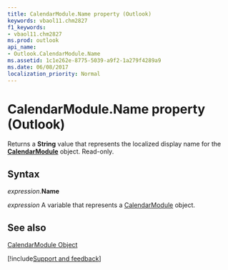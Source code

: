 ```yaml
---
title: CalendarModule.Name property (Outlook)
keywords: vbaol11.chm2827
f1_keywords:
- vbaol11.chm2827
ms.prod: outlook
api_name:
- Outlook.CalendarModule.Name
ms.assetid: 1c1e262e-8775-5039-a9f2-1a279f4289a9
ms.date: 06/08/2017
localization_priority: Normal
---
```



# CalendarModule.Name property (Outlook)

Returns a **String** value that represents the localized display name for the **[CalendarModule](Outlook.CalendarModule.md)** object. Read-only.


## Syntax

_expression_.**Name**

_expression_ A variable that represents a [CalendarModule](Outlook.CalendarModule.md) object.


## See also


[CalendarModule Object](Outlook.CalendarModule.md)

[!include[Support and feedback](~/includes/feedback-boilerplate.md)]